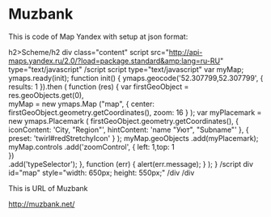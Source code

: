 Muzbank 
=======


This is code of Map Yandex with setup at json format:


h2>Scheme/h2
div class="content"
script src="http://api-maps.yandex.ru/2.0/?load=package.standard&amp;lang=ru-RU" type="text/javascript" /script
script type="text/javascript"
var myMap;
ymaps.ready(init);
function init()
{
    ymaps.geocode('52.307799,52.307799', {
        results: 1
    }).then
    (
        function (res) 
        {
            var firstGeoObject = res.geoObjects.get(0),        
                myMap = new ymaps.Map 
                ("map",
                    {
                        center: firstGeoObject.geometry.getCoordinates(),
                        zoom: 16
                    }
                );
            var myPlacemark = new ymaps.Placemark 
            (
                firstGeoObject.geometry.getCoordinates(),
                {
                    iconContent: 'City, &quot;Region&quot;',
  				hintContent: 'name &quot;Уют&quot;,  &quot;Subname&quot;'
                },
                {
                    preset: 'twirl#redStretchyIcon' 
                }
            );
            myMap.geoObjects
            .add(myPlacemark);
            myMap.controls
            .add('zoomControl', {
                left: 1,top: 1     
				})   
            .add('typeSelector'); 
        },
        function (err)
        {
            alert(err.message); 
        }
    );
}
/script
div id="map" style="width: 650px; height: 550px;"  /div
/div





This is URL of Muzbank

http://muzbank.net/

